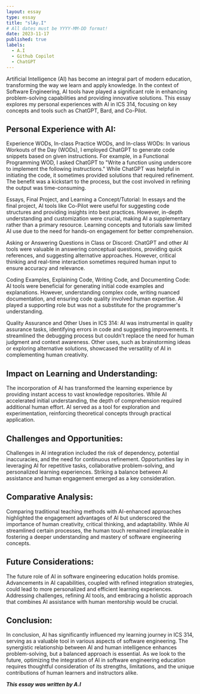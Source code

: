 ```yaml
---
layout: essay
type: essay
title: "slAy.I"
# All dates must be YYYY-MM-DD format!
date: 2023-11-17
published: true
labels:
  - A.I
  - Github Copilot
  - ChatGPT
---
```


Artificial Intelligence (AI) has become an integral part of modern education, transforming the way we learn and apply knowledge. In the context of Software Engineering, AI tools have played a significant role in enhancing problem-solving capabilities and providing innovative solutions. This essay explores my personal experiences with AI in ICS 314, focusing on key concepts and tools such as ChatGPT, Bard, and Co-Pilot.

## Personal Experience with AI:
Experience WODs, In-class Practice WODs, and In-class WODs:
In various Workouts of the Day (WODs), I employed ChatGPT to generate code snippets based on given instructions. For example, in a Functional Programming WOD, I asked ChatGPT to "Write a function using underscore to implement the following instructions." While ChatGPT was helpful in initiating the code, it sometimes provided solutions that required refinement. The benefit was a kickstart to the process, but the cost involved in refining the output was time-consuming.

Essays, Final Project, and Learning a Concept/Tutorial:
In essays and the final project, AI tools like Co-Pilot were useful for suggesting code structures and providing insights into best practices. However, in-depth understanding and customization were crucial, making AI a supplementary rather than a primary resource. Learning concepts and tutorials saw limited AI use due to the need for hands-on engagement for better comprehension.

Asking or Answering Questions in Class or Discord:
ChatGPT and other AI tools were valuable in answering conceptual questions, providing quick references, and suggesting alternative approaches. However, critical thinking and real-time interaction sometimes required human input to ensure accuracy and relevance.

Coding Examples, Explaining Code, Writing Code, and Documenting Code:
AI tools were beneficial for generating initial code examples and explanations. However, understanding complex code, writing nuanced documentation, and ensuring code quality involved human expertise. AI played a supporting role but was not a substitute for the programmer's understanding.

Quality Assurance and Other Uses in ICS 314:
AI was instrumental in quality assurance tasks, identifying errors in code and suggesting improvements. It streamlined the debugging process but couldn't replace the need for human judgment and context awareness. Other uses, such as brainstorming ideas or exploring alternative solutions, showcased the versatility of AI in complementing human creativity.

## Impact on Learning and Understanding:
The incorporation of AI has transformed the learning experience by providing instant access to vast knowledge repositories. While AI accelerated initial understanding, the depth of comprehension required additional human effort. AI served as a tool for exploration and experimentation, reinforcing theoretical concepts through practical application.

## Challenges and Opportunities:
Challenges in AI integration included the risk of dependency, potential inaccuracies, and the need for continuous refinement. Opportunities lay in leveraging AI for repetitive tasks, collaborative problem-solving, and personalized learning experiences. Striking a balance between AI assistance and human engagement emerged as a key consideration.

## Comparative Analysis:
Comparing traditional teaching methods with AI-enhanced approaches highlighted the engagement advantages of AI but underscored the importance of human creativity, critical thinking, and adaptability. While AI streamlined certain processes, the human touch remained irreplaceable in fostering a deeper understanding and mastery of software engineering concepts.

## Future Considerations:
The future role of AI in software engineering education holds promise. Advancements in AI capabilities, coupled with refined integration strategies, could lead to more personalized and efficient learning experiences. Addressing challenges, refining AI tools, and embracing a holistic approach that combines AI assistance with human mentorship would be crucial.

## Conclusion:
In conclusion, AI has significantly influenced my learning journey in ICS 314, serving as a valuable tool in various aspects of software engineering. The synergistic relationship between AI and human intelligence enhances problem-solving, but a balanced approach is essential. As we look to the future, optimizing the integration of AI in software engineering education requires thoughtful consideration of its strengths, limitations, and the unique contributions of human learners and instructors alike.

***This essay was written by A.I***
